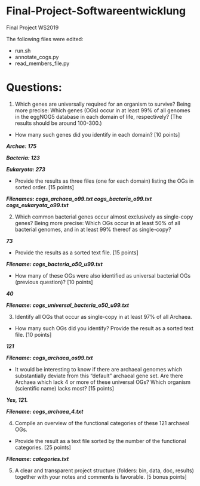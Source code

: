 # Final-Project-Softwareentwicklung
Final Project WS2019

The following files were edited:

* run.sh
* annotate_cogs.py
* read_members_file.py


# Questions:

1. Which genes are universally required for an organism to survive? Being
more precise: Which genes (OGs) occur in at least 99% of all genomes in
the eggNOG5 database in each domain of life, respectively? (The results
should be around 100-300.)
* How many such genes did you identify in each domain? [10 points]

***Archae: 175***

***Bacteria: 123***

***Eukaryota: 273***

* Provide the results as three files (one for each domain) listing the
OGs in sorted order. [15 points]

***Filenames: cogs_archaea_o99.txt cogs_bacteria_o99.txt cogs_eukaryota_o99.txt***

2. Which common bacterial genes occur almost exclusively as single-copy
genes? Being more precise: Which OGs occur in at least 50% of all bacterial
genomes, and in at least 99% thereof as single-copy?

***73***

* Provide the results as a sorted text file. [15 points]

***Filename: cogs_bacteria_o50_u99.txt***

* How many of these OGs were also identified as universal bacterial OGs
(previous question)? [10 points]

***40***

***Filename: cogs_universal_bacteria_o50_u99.txt***

3. Identify all OGs that occur as single-copy in at least 97% of all Archaea.
* How many such OGs did you identify? Provide the result as a sorted
text file. [10 points]

***121***

***Filename: cogs_archaea_os99.txt***

* It would be interesting to know if there are archaeal genomes which
substantially deviate from this “default” archaeal gene set. Are
there Archaea which lack 4 or more of these universal OGs? Which
organism (scientific name) lacks most? [15 points]

***Yes, 121.***

***Filename: cogs_archaea_4.txt***

4. Compile an overview of the functional categories of these 121 archaeal
OGs.
* Provide the result as a text file sorted by the number of the functional
categories. [25 points]

***Filename: categories.txt***

5. A clear and transparent project structure (folders: bin, data, doc, results) together with your notes and comments is favorable. [5 bonus points]
